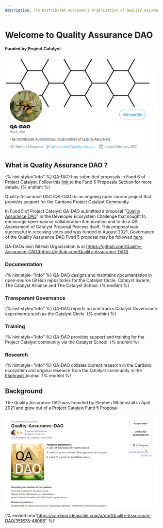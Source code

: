 ```yaml
---
description: The Distributed Autonomous Organisation of Quality Assurance
---
```


# Welcome to Quality Assurance DAO

#### Funded by Project Catalyst 

![The Distributed Autonomous Organisation of Quality Assurance](.gitbook/assets/2021-07-20-1-.png)

## What is Quality Assurance DAO ?

{% hint style="info" %}
QA-DAO has submitted proposals in Fund 6 of Project Catalyst. Follow this [link ](https://stephen-rowan.gitbook.io/quality-assurance-dao/fund-6-proposals/summary)to the Fund 6 Proposals Section for more details.
{% endhint %}

Quality Assurance DAO \(QA-DAO\) is an ongoing open source project that provides support for the Cardano Project Catalyst Community. 

In Fund 5 of Project Catalyst QA-DAO submitted a proposal "[Quality Assurance DAO](https://stephen-rowan.gitbook.io/quality-assurance-dao/catalyst-proposals/project-catalyst-developer-ecosystem-proposal)" in the Developer Ecosystem Challenge that sought to encourage open-source collaboration & innovation and to do a QA Assessment of Catalyst Proposal Process itself. This proposal was successful in receiving votes and was funded in August 2021. Governance of the Quality Assurance DAO Fund 5 proposal may be followed [here](https://stephen-rowan.gitbook.io/quality-assurance-dao/catalyst-proposals/fund-5-developer-ecosystem-proposal-governance).

QA-DAOs own GitHub Organization is at [https://github.com/Quality-Assurance-DAO](https://github.com/Quality-Assurance-DAO).

### Documentation

{% hint style="info" %}
QA-DAO designs and maintains documentation in open-source GitHub repositories for the Catalyst Circle, Catalyst Swarm, The Catalyst Alliance and The Catalyst School.
{% endhint %}

### Transparent Governance

{% hint style="info" %}
QA-DAO reports on and tracks Catalyst Governance experiments such as the Catalyst Circle.
{% endhint %}

### Training

{% hint style="info" %}
QA-DAO provides support and training for the Project Catalyst community via the Catalyst School.
{% endhint %}

### Research

{% hint style="info" %}
QA-DAO collates current research in the Cardano ecosystem and original research from the Catalyst community in the [Ekphrasis ](https://stephen-rowan.gitbook.io/ekphrasis/)journal.
{% endhint %}

## Background

The Quality Assurance DAO was founded by Stephen Whitenstall in April 2021 and grew out of a Project Catalyst Fund 5 Proposal 

![Quality Assurance DAO Fund 5 Proposal ](.gitbook/assets/2021-07-18-6-.png)

{% embed url="https://cardano.ideascale.com/a/dtd/Quality-Assurance-DAO/351678-48088" %}





